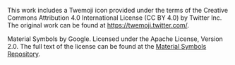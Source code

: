 This work includes a Twemoji icon provided under the terms of the Creative Commons Attribution 4.0 International License (CC BY 4.0) by Twitter Inc. The original work can be found at https://twemoji.twitter.com/.

Material Symbols by Google. Licensed under the Apache License, Version 2.0. The full text of the license can be found at the [Material Symbols Repository](https://github.com/google/material-design-icons/blob/master/LICENSE).
